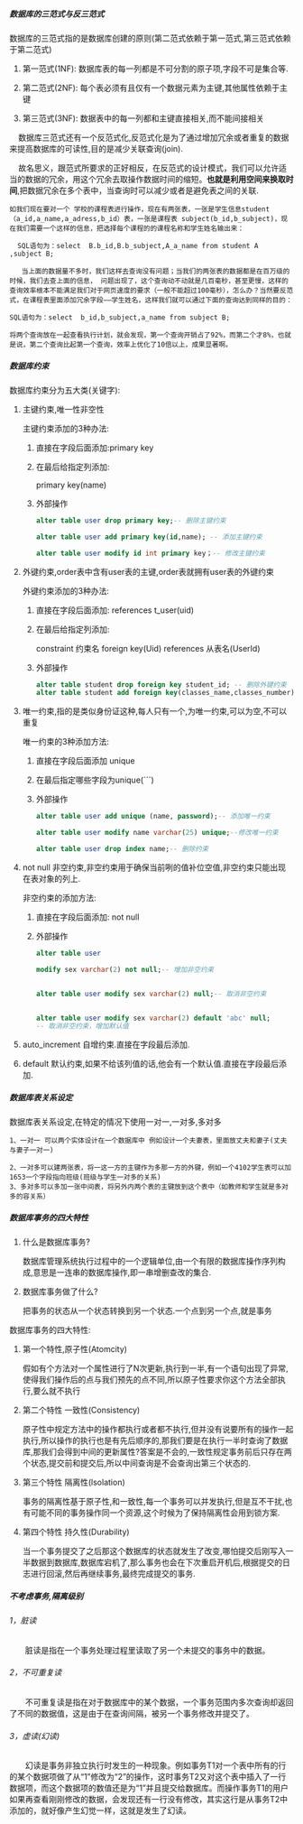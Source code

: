 ##### 数据库的三范式与反三范式

 数据库的三范式指的是数据库创建的原则(第二范式依赖于第一范式,第三范式依赖于第二范式)

1. 第一范式(1NF): 数据库表的每一列都是不可分割的原子项,字段不可是集合等.

2. 第二范式(2NF): 每个表必须有且仅有一个数据元素为主键,其他属性依赖于主键

3. 第三范式(3NF): 数据表中的每一列都和主键直接相关,而不能间接相关



    数据库三范式还有一个反范式化,反范式化是为了通过增加冗余或者重复的数据来提高数据库的可读性,目的是减少关联查询(join).

    故名思义，跟范式所要求的正好相反，在反范式的设计模式，我们可以允许适当的数据的冗余，用这个冗余去取操作数据时间的缩短。**也就是利用空间来换取时间**,把数据冗余在多个表中，当查询时可以减少或者是避免表之间的关联.

```
如我们现在要对一个 学校的课程表进行操作，现在有两张表，一张是学生信息student（a_id,a_name,a_adress,b_id）表，一张是课程表 subject(b_id,b_subject)，现在我们需要一个这样的信息，把选择每个课程的的课程名称和学生姓名输出来：

  SQL语句为：select  B.b_id,B.b_subject,A_a_name from student A ,subject B;

   当上面的数据量不多时，我们这样去查询没有问题；当我们的两张表的数据都是在百万级的时候，我们去查上面的信息， 问题出现了，这个查询动不动就是几百毫秒，甚至更慢，这样的查询效率根本不能满足我们对于网页速度的要求（一般不能超过100毫秒），怎么办？当然要反范式，在课程表里面添加冗余字段——学生姓名，这样我们就可以通过下面的查询达到同样的目的：

SQL语句为：select  b_id,b_subject,a_name from subject B;

将两个查询放在一起查看执行计划，就会发现，第一个查询开销占了92%，而第二个才8%，也就是说，第二个查询比起第一个查询，效率上优化了10倍以上，成果显著啊。
```



##### 数据库约束

数据库约束分为五大类(关键字):

1. 主键约束,唯一性非空性
   
   主键约束添加的3种办法:
   
   1. 直接在字段后面添加:primary key
   
   2. 在最后给指定列添加:
      
      primary key(name)
   
   3. 外部操作
      
      ```sql
      alter table user drop primary key;-- 删除主键约束
      
      alter table user add primary key(id,name); -- 添加主键约束
      
      alter table user modify id int primary key；-- 修改主键约束
      ```

2. 外键约束,order表中含有user表的主键,order表就拥有user表的外键约束
   
   外键约束添加的3种办法:
   
   1. 直接在字段后面添加: references t_user(uid)
   
   2. 在最后给指定列添加: 
      
      constraint 约束名 foreign key(Uid) references 从表名(UserId)
   
   3. 外部操作
      
      ```sql
      alter table student drop foreign key student_id; -- 删除外键约束
      alter table student add foreign key(classes_name,classes_number) references classes(name, number);-- 增加外键约束
      ```
      
      

3. 唯一约束,指的是类似身份证这种,每人只有一个,为唯一约束,可以为空,不可以重复
   
   唯一约束的3种添加方法:
   
   1. 直接在字段后面添加 unique
   
   2. 在最后指定哪些字段为unique(```)
   
   3. 外部操作
      
      ```sql
      alter table user add unique (name, password);-- 添加唯一约束
      
      alter table user modify name varchar(25) unique;--修改唯一约束
      
      alter table user drop index name;-- 删除约束
      ```

4. not null 非空约束,非空约束用于确保当前咧的值补位空值,非空约束只能出现在表对象的列上.
   
   非空约束的添加方法:
   
   1. 直接在字段后面添加: not null
   
   2. 外部操作
      
      ```sql
      alter table user

      modify sex varchar(2) not null;-- 增加非空约束
      

      alter table user modify sex varchar(2) null;-- 取消非空约束
      

      alter table user modify sex varchar(2) default 'abc' null;
      -- 取消非空约束，增加默认值
      ```

5. auto_increment 自增约束.直接在字段最后添加.

6. default 默认约束,如果不给该列值的话,他会有一个默认值.直接在字段最后添加.



##### 数据库表关系设定

数据库表关系设定,在特定的情况下使用一对一,一对多,多对多

```
1、一对一 可以两个实体设计在一个数据库中 例如设计一个夫妻表，里面放丈夫和妻子(丈夫与妻子一对一)

2、一对多可以建两张表，将一这一方的主键作为多那一方的外键，例如一个4102学生表可以加1653一个字段指向班级(班级与学生一对多的关系)
3、多对多可以多加一张中间表，将另外内两个表的主键放到这个表中（如教师和学生就是多对多的容关系）
```



##### 数据库事务的四大特性

1. 什么是数据库事务?
   
   数据库管理系统执行过程中的一个逻辑单位,由一个有限的数据库操作序列构成,意思是一连串的数据库操作,即一串增删查改的集合.

2. 数据库事务做了什么?
   
   把事务的状态从一个状态转换到另一个状态.一个点到另一个点,就是事务



数据库事务的四大特性:

1. 第一个特性,原子性(Atomcity)
   
   假如有个方法对一个属性进行了N次更新,执行到一半,有一个语句出现了异常,使得我们操作后的点与我们预先的点不同,所以原子性要求你这个方法全部执行,要么就不执行

2. 第二个特性 一致性(Consistency)
   
   原子性中规定方法中的操作都执行或者都不执行,但并没有说要所有的操作一起执行,所以操作的执行也是有先后顺序的,那我们要是在执行一半时查询了数据库,那我们会得到中间的更新属性?答案是不会的,一致性规定事务前后只存在两个状态,提交前和提交后,所以中间查询是不会查询出第三个状态的.

3. 第三个特性 隔离性(lsolation)
   
   事务的隔离性基于原子性,和一致性,每一个事务可以并发执行,但是互不干扰,也有可能不同的事务操作同一个资源,这个时候为了保持隔离性会用到锁方案.

4. 第四个特性 持久性(Durability)
   
   当一个事务提交了之后那这个数据库的状态就发生了改变,哪怕提交后刚写入一半数据到数据库,数据库宕机了,那么事务也会在下次重启开机后,根据提交的日志进行回滚,然后再继续事务,最终完成提交的事务.

##### 不考虑事务,隔离级别

###### 1，脏读

　　脏读是指在一个事务处理过程里读取了另一个未提交的事务中的数据。

###### 2，不可重复读

　　不可重复读是指在对于数据库中的某个数据，一个事务范围内多次查询却返回了不同的数据值，这是由于在查询间隔，被另一个事务修改并提交了。

###### 3，虚读(幻读)

　　幻读是事务非独立执行时发生的一种现象。例如事务T1对一个表中所有的行的某个数据项做了从“1”修改为“2”的操作，这时事务T2又对这个表中插入了一行数据项，而这个数据项的数值还是为“1”并且提交给数据库。而操作事务T1的用户如果再查看刚刚修改的数据，会发现还有一行没有修改，其实这行是从事务T2中添加的，就好像产生幻觉一样，这就是发生了幻读。




























